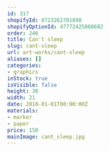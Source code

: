 ```yaml
---
id: 317
shopifyId: 8723262701898
shopifyOptionId: 47772425060682
order: 246
title: Can't sleep
slug: cant-sleep
url: art-works/cant-sleep
aliases: []
categories:
- graphics
inStock: true
isVisible: false
height: 30
width: 21
date: 2018-01-01T00:00:00Z
materials:
- marker
- paper
price: 150
mainImage: cant_sleep.jpg
---
```

